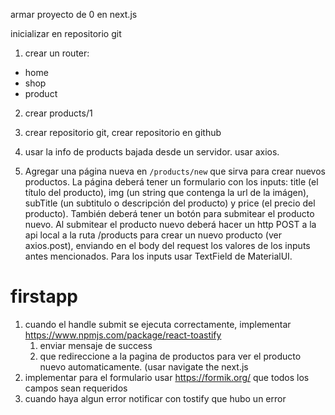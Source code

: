armar proyecto de 0 en next.js

inicializar en repositorio git

1. crear un router:

- home
- shop
- product

2. crear products/1

3. crear repositorio git, crear repositorio en github

4. usar la info de products bajada desde un servidor. 
usar axios.

5. Agregar una página nueva en `/products/new` que sirva para crear nuevos productos. 
La página deberá tener un formulario con los inputs: title (el título del producto), img (un string que contenga la url de la imágen), subTitle (un subtitulo o descripción del producto) y price (el precio del producto). 
También deberá tener un botón para submitear el producto nuevo. Al submitear el producto nuevo deberá hacer un http POST a la api local a la ruta /products para crear un nuevo producto (ver axios.post), enviando en el body del request los valores de los inputs antes mencionados. Para los inputs usar TextField de MaterialUI.


# firstapp

1. cuando el handle submit se ejecuta correctamente, implementar https://www.npmjs.com/package/react-toastify 
	1. enviar mensaje de success
	2. que redireccione a la pagina de productos para ver el producto nuevo automaticamente. (usar navigate the next.js
2. implementar para el formulario usar https://formik.org/
que todos los campos sean requeridos
3. cuando haya algun error notificar con tostify que hubo un error
 


